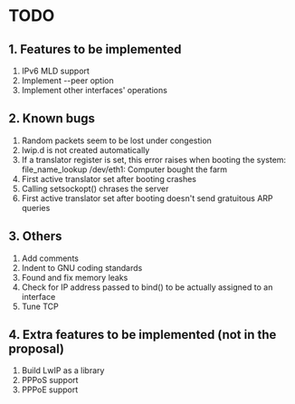 # TODO

## 1. Features to be implemented

1. IPv6 MLD support
2. Implement --peer option
3. Implement other interfaces' operations

## 2. Known bugs

1. Random packets seem to be lost under congestion
2. lwip.d is not created automatically
3. If a translator register is set, this error raises when booting the system:
    file_name_lookup /dev/eth1: Computer bought the farm
4. First active translator set after booting crashes
5. Calling setsockopt() chrases the server
6. First active translator set after booting doesn't send gratuitous ARP queries 

## 3. Others

1. Add comments
2. Indent to GNU coding standards
3. Found and fix memory leaks
4. Check for IP address passed to bind() to be actually assigned to an interface
5. Tune TCP

## 4. Extra features to be implemented (not in the proposal)

1. Build LwIP as a library
2. PPPoS support
3. PPPoE support

